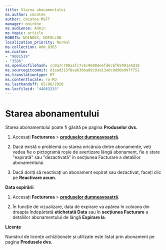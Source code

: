 ```yaml
---
title: Starea abonamentului
ms.author: cmcatee
author: cmcatee-MSFT
manager: mnirkhe
ms.audience: Admin
ms.topic: article
ROBOTS: NOINDEX, NOFOLLOW
localization_priority: Normal
ms.collection: Adm_O365
ms.custom:
- "9001519"
- "3586"
ms.openlocfilehash: cc0a7c708aafc7c6c9680deefd6cbf65991a4d18
ms.sourcegitcommit: d1aad215f8aa636ba89c93a13a0c9d90e997f752
ms.translationtype: MT
ms.contentlocale: ro-RO
ms.lasthandoff: 05/06/2020
ms.locfileid: "44063233"
---
```

# <a name="subscription-status"></a>Starea abonamentului

Starea abonamentului poate fi găsită pe pagina **Produselor dvs.**

1. Accesați **Facturarea** > **[produselor dumneavoastră](https://go.microsoft.com/fwlink/p/?linkid=842054)**.

2. Dacă există o problemă cu starea oricăruia dintre abonamente, veți vedea fie o pictogramă roșie de avertizare lângă abonament, fie o stare "expirată" sau "dezactivată" în secțiunea Facturare a detaliilor abonamentului.

3. Dacă doriți să reactivați un abonament expirat sau dezactivat, faceți clic pe **Reactivare acum**.

**Data expirării**

1. Accesați **Facturarea** > **[produselor dumneavoastră](https://go.microsoft.com/fwlink/p/?linkid=842054)**.

2. În funcție de vizualizare, data de expirare va apărea în coloana din dreapta îndepărtată **etichetată Data** sau în **secțiunea Facturare** a detaliilor abonamentului de lângă **Expirare la**.

**Licenţe**

Numărul de licențe achiziționate și utilizate este listat prin abonament pe pagina **Produsele dvs.**


